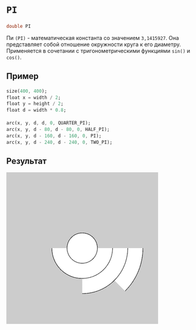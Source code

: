 # `PI`

```dart
double PI
```

Пи `(PI)` - математическая константа со значением `3,1415927`. Она представляет собой отношение окружности круга к его диаметру. Применяется в сочетании с тригонометрическими функциями `sin()` и `cos()`.

## Пример

```dart
size(400, 400);
float x = width / 2;
float y = height / 2;
float d = width * 0.8;

arc(x, y, d, d, 0, QUARTER_PI);  
arc(x, y, d - 80, d - 80, 0, HALF_PI); 
arc(x, y, d - 160, d - 160, 0, PI); 
arc(x, y, d - 240, d - 240, 0, TWO_PI); 

```

## Результат

<img src="./_images/pi_1.png" width="400" height="400" />
